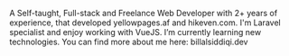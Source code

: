 A Self-taught, Full-stack and Freelance Web Developer with 2+ years of experience, that developed yellowpages.af and hikeven.com. I'm Laravel specialist and enjoy working with VueJS.
I’m currently learning new technologies.
You can find more about me here: billalsiddiqi.dev


<!--
**billalsiddiqi/billalsiddiqi** is a ✨ _special_ ✨ repository because its `README.md` (this file) appears on your GitHub profile.

Here are some ideas to get you started:

- 🔭 I’m currently working on ...
- 🌱 I’m currently learning ...
- 👯 I’m looking to collaborate on ...
- 🤔 I’m looking for help with ...
- 💬 Ask me about ...
- 📫 How to reach me: ...
- 😄 Pronouns: ...
- ⚡ Fun fact: ...
-->

